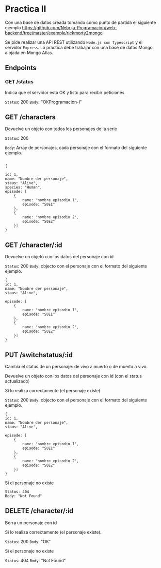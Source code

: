 
# Practica II

 Con una base de datos creada tomando como punto de partida el siguiente ejemplo https://github.com/Nebrija-Programacion/web-backend/tree/master/example/rickmorty2mongo

Se pide realizar una API REST utilizando `Node.js con Typescript` y el servidor `Express`. La práctica debe trabajar con una base de datos Mongo alojada en Mongo Atlas.

## Endpoints
 
### GET /status

Indica que el servidor esta OK y listo para recibir peticiones.

`Status`: 200
`Body`: "OKProgramacion-I"

## GET /characters

Devuelve un objeto con todos los personajes de la serie

`Status`: 200

`Body`: Array de personajes, cada personaje con el formato del siguiente ejemplo.

``` 

{

id: 1,
name: "Nombre der personaje",
staus: "Alive",
species: "Human",
episode: [
	{ 
		name: "nombre episodio 1",
		episode: "S0E1"
	},
	{ 
		name: "nombre episodio 2",
		episode: "S0E2"
	}]
}

```

## GET /character/:id

Devuelve un objeto con los datos del personaje con id

`Status`: 200
`Body`: objecto con el personaje con el formato del siguiente ejemplo.

``` 
{
id: 1,
name: "Nombre der personaje",
staus: "Alive",

episode: [
	{ 
		name: "nombre episodio 1",
		episode: "S0E1"
	},
	{ 
		name: "nombre episodio 2",
		episode: "S0E2"
	}]
}
```

  

## PUT /switchstatus/:id

Cambia el status de un personaje: de vivo a muerto o de muerto a vivo.

Devuelve un objeto con los datos del personaje con id (con el status actualizado)

Si lo realiza correctamente (el personaje existe)

`Status`: 200
`Body`: objecto con el personaje con el formato del siguiente ejemplo.

``` 
{
id: 1,
name: "Nombre der personaje",
staus: "Alive",

episode: [
	{ 
		name: "nombre episodio 1",
		episode: "S0E1"
	},
	{ 
		name: "nombre episodio 2",
		episode: "S0E2"
	}]
}
``` 
Si el personaje no existe
```
Status: 404
Body: "Not Found"
```
## DELETE /character/:id

Borra un personaje con id

Si lo realiza correctamente (el personaje existe).

`Status`: 200
`Body`: "OK"

Si el personaje no existe

`Status`: 404
`Body`: "Not Found"